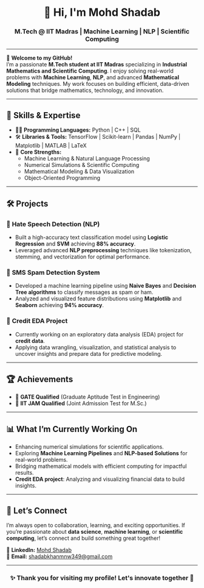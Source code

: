 <h1 align="center">👋 Hi, I'm Mohd Shadab</h1>
<h3 align="center">M.Tech @ IIT Madras | Machine Learning | NLP | Scientific Computing</h3>

---

🌟 **Welcome to my GitHub!**  
I’m a passionate **M.Tech student at IIT Madras** specializing in **Industrial Mathematics and Scientific Computing**. I enjoy solving real-world problems with **Machine Learning**, **NLP**, and advanced **Mathematical Modeling** techniques. My work focuses on building efficient, data-driven solutions that bridge mathematics, technology, and innovation.

---

## 🚀 **Skills & Expertise**
- 🧑‍💻 **Programming Languages:** Python | C++ | SQL  
- 🛠 **Libraries & Tools:** TensorFlow | Scikit-learn | Pandas | NumPy | Matplotlib | MATLAB | LaTeX  
- 🧠 **Core Strengths:**  
   - Machine Learning & Natural Language Processing  
   - Numerical Simulations & Scientific Computing  
   - Mathematical Modeling & Data Visualization  
   - Object-Oriented Programming  

---

## 🛠️ **Projects**

### 🔹 **Hate Speech Detection (NLP)**  
- Built a high-accuracy text classification model using **Logistic Regression** and **SVM** achieving **88% accuracy**.  
- Leveraged advanced **NLP preprocessing** techniques like tokenization, stemming, and vectorization for optimal performance.

### 🔹 **SMS Spam Detection System**  
- Developed a machine learning pipeline using **Naive Bayes** and **Decision Tree algorithms** to classify messages as spam or ham.  
- Analyzed and visualized feature distributions using **Matplotlib** and **Seaborn** achieving **94% accuracy**.

### 🔹 **Credit EDA Project**  
- Currently working on an exploratory data analysis (EDA) project for **credit data**.  
- Applying data wrangling, visualization, and statistical analysis to uncover insights and prepare data for predictive modeling.

---

## 🏆 **Achievements**
- 🎯 **GATE Qualified** (Graduate Aptitude Test in Engineering)  
- 🎯 **IIT JAM Qualified** (Joint Admission Test for M.Sc.)

---

## 📊 **What I’m Currently Working On**
- Enhancing numerical simulations for scientific applications.  
- Exploring **Machine Learning Pipelines** and **NLP-based Solutions** for real-world problems.  
- Bridging mathematical models with efficient computing for impactful results.  
- **Credit EDA project**: Analyzing and visualizing financial data to build insights.

---

## 🤝 **Let’s Connect**
I’m always open to collaboration, learning, and exciting opportunities. If you’re passionate about **data science**, **machine learning**, or **scientific computing**, let’s connect and build something great together!  

🔗 **LinkedIn:** [Mohd Shadab](https://www.linkedin.com/in/mohd-shadab-8312042aa/)  
📧 **Email:** [shadabkhanmnw349@gmail.com](mailto:shadabkhanmnw349@gmail.com)  

---

<h3 align="center">✨ Thank you for visiting my profile! Let's innovate together 🚀</h3>
